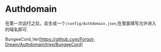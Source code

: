 # Authdomain

在第一次运行之后，会生成一个`/config/Authdomain.json`,在里面填写允许进入的域名即可.

BungeeCord_Ver[https://github.com/Forgot-Dream/Authdomain/tree/BungeeCord]

